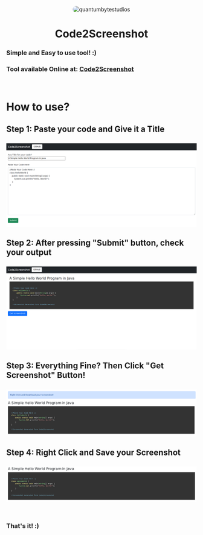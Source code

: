 <p align="center">
<img style="border-radius: 15px;" width="300px" height="300px" src="https://quantumdrive.000webhostapp.com/Code2Screenshot/src/SampleImages/icon.png" alt="quantumbytestudios">
  <h1 align="center">Code2Screenshot</h1>
</p>

### Simple and Easy to use tool! :) 
### Tool available Online at: <a href="https://quantumbyteofficial.tech/Code2Screenshot/">Code2Screenshot</a>

<br>

# How to use?
<h2>
Step 1: Paste your code and Give it a Title<br><br>
<img src="src/SampleImages/01PasteCodeAndTitle.png" alt="Step Image"><br><br>
Step 2: After pressing "Submit" button, check your output<br><br>
<img src="src/SampleImages/02CheckYourOutput.png" alt="Step Image"><br><br>
Step 3: Everything Fine? Then Click "Get Screenshot" Button!<br><br>
<img src="src/SampleImages/03GenerateAScreenshotForYourself.png" alt="Step Image"><br><br>
Step 4: Right Click and Save your Screenshot<br><br>
<img src="src/SampleImages/04Output.png" alt="Step Image"><br><br>
</h2>

<h3>That's it! :)</h3>
